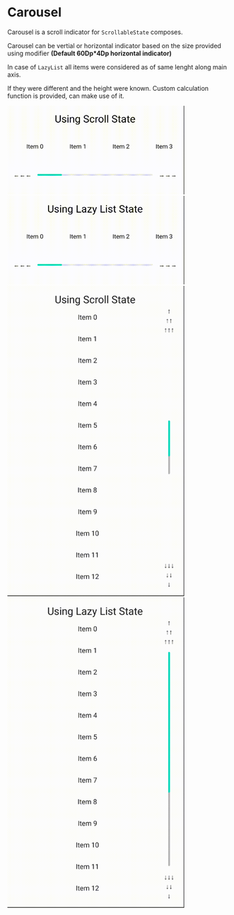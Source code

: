 # Carousel
Carousel is a scroll indicator for `ScrollableState` composes.

Carousel can be vertial or horizontal indicator based on the size provided using modifier **(Default 60Dp*4Dp horizontal indicator)**

In case of `LazyList` all items were considered as of same lenght along main axis.

If they were different and the height were known. Custom calculation function is provided, can make use of it.

<img src="https://github.com/sahruday/Carousel/blob/master/readme/HSS.gif" width="400" height="200"> <img src="https://github.com/sahruday/Carousel/blob/master/readme/HLL.gif" width="400" height="200">
<img src="https://github.com/sahruday/Carousel/blob/master/readme/VSS.gif" width="400" height="700"> <img src="https://github.com/sahruday/Carousel/blob/master/readme/VLL.gif" width="400" height="700">

